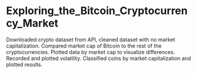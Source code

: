 # Exploring_the_Bitcoin_Cryptocurrency_Market

Downloaded crypto dataset from API, cleaned dataset with no market capitalization. Compared market cap of Bitcoin to the rest of the cryptocurrencies. Plotted data by market cap to visualize differences. Recorded and plotted volatility. Classified coins by market capitalization and plotted results. 
